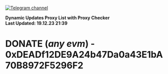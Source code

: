 [![Telegram channel](https://img.shields.io/endpoint?url=https://runkit.io/damiankrawczyk/telegram-badge/branches/master?url=https://t.me/n4z4v0d)](https://t.me/n4z4v0d) 

**Dynamic Updates Proxy List with Proxy Checker**  
**Last Updated: 19.12.23 21:39**

# DONATE (_any evm_) - 0xDEADf12DE9A24b47Da0a43E1bA70B8972F5296F2

